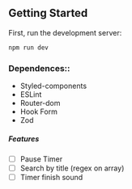 ## Getting Started

First, run the development server:

```bash
npm run dev
```

### Dependences::

- Styled-components
- ESLint
- Router-dom
- Hook Form
- Zod



##### Features

- [ ] Pause Timer
- [ ] Search by title (regex on array)
- [ ] Timer finish sound
